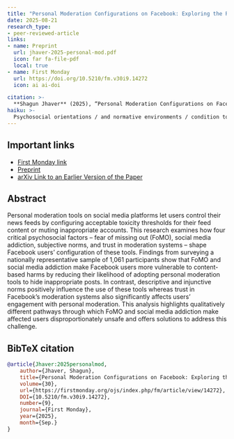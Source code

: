 ```yaml
---
title: "Personal Moderation Configurations on Facebook: Exploring the Roles of Fear of Missing Out, Social Media Addiction, Norms, and Platform Trust"
date: 2025-08-21
research_type: 
- peer-reviewed-article
links:
- name: Preprint
  url: jhaver-2025-personal-mod.pdf
  icon: far fa-file-pdf
  local: true
- name: First Monday 
  url: https://doi.org/10.5210/fm.v30i9.14272 
  icon: ai ai-doi       

citation: >-
  **Shagun Jhaver** (2025), “Personal Moderation Configurations on Facebook: Exploring the Roles of Fear of Missing Out, Social Media Addiction, Norms, and Platform Trust,” *First Monday*, DOI:[`10.5210/fm.v30i9.14272`](https://doi.org/10.5210/fm.v30i9.14272)
haiku: >-
  Psychosocial orientations / and normative environments / condition tool adoption.
---
```


## Important links

- [First Monday link](https://firstmonday.org/ojs/index.php/fm/article/view/14272)
- [Preprint](jhaver-2025-personal-mod.pdf) 
- [arXiv Link to an Earlier Version of the Paper](https://arxiv.org/abs/2401.05603)

## Abstract

Personal moderation tools on social media platforms let users control their news feeds by configuring acceptable toxicity thresholds for their feed content or muting inappropriate accounts. This research examines how four critical psychosocial factors – fear of missing out (FoMO), social media addiction, subjective norms, and trust in moderation systems – shape Facebook users’ configuration of these tools. Findings from surveying a nationally representative sample of 1,061 participants show that FoMO and social media addiction make Facebook users more vulnerable to content-based harms by reducing their likelihood of adopting personal moderation tools to hide inappropriate posts. In contrast, descriptive and injunctive norms positively influence the use of these tools whereas trust in Facebook’s moderation systems also significantly affects users’ engagement with personal moderation. This analysis highlights qualitatively different pathways through which FoMO and social media addiction make affected users disproportionately unsafe and offers solutions to address this challenge.

## BibTeX citation

```bibtex
@article{Jhaver:2025personalmod,
	author={Jhaver, Shagun},
	title={Personal Moderation Configurations on Facebook: Exploring the Roles of Fear of Missing Out, Social Media Addiction, Norms, and Platform Trust},
	volume={30}, 
	url={https://firstmonday.org/ojs/index.php/fm/article/view/14272}, 
	DOI={10.5210/fm.v30i9.14272}, 
	number={9}, 
	journal={First Monday}, 
	year={2025}, 
	month={Sep.}
}

```
